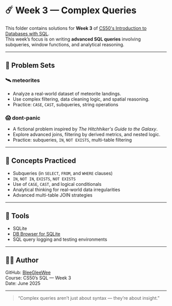 # ☄️ Week 3 — Complex Queries

This folder contains solutions for **Week 3** of [CS50's Introduction to Databases with SQL](https://cs50.harvard.edu/sql/).  
This week’s focus is on writing **advanced SQL queries** involving subqueries, window functions, and analytical reasoning.

---

## 📁 Problem Sets

### 🛰️ meteorites
- Analyze a real-world dataset of meteorite landings.
- Use complex filtering, data cleaning logic, and spatial reasoning.
- Practice: `CASE`, `CAST`, subqueries, string operations

### 😱 dont-panic
- A fictional problem inspired by *The Hitchhiker's Guide to the Galaxy*.
- Explore advanced joins, filtering by derived metrics, and nested logic.
- Practice: subqueries, `IN`, `NOT EXISTS`, multi-table filtering

---

## 🧠 Concepts Practiced

- Subqueries (in `SELECT`, `FROM`, and `WHERE` clauses)
- `IN`, `NOT IN`, `EXISTS`, `NOT EXISTS`
- Use of `CASE`, `CAST`, and logical conditionals
- Analytical thinking for real-world data irregularities
- Advanced multi-table JOIN strategies

---

## 🔧 Tools

- SQLite  
- [DB Browser for SQLite](https://sqlitebrowser.org/)  
- SQL query logging and testing environments

---

## 👩‍💻 Author

GitHub: [BleeGleeWee](https://github.com/BleeGleeWee)  
Course: CS50’s SQL — Week 3  
Date: June 2025

---

> “Complex queries aren’t just about syntax — they’re about insight.”

